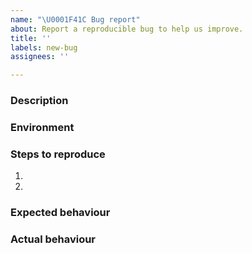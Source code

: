 ```yaml
---
name: "\U0001F41C Bug report"
about: Report a reproducible bug to help us improve.
title: ''
labels: new-bug
assignees: ''

---
```


### Description

<!-- Describe your issue here. -->

### Environment



<!--
* Use docker command to find node image version: docker images --format '{{.ID}}' 'taraxa/taraxa-node:latest' 
* Operating System details.
* CPU, memory, disk details. 
* In many cases log files are also useful to include. Since these files may be large, a Taraxa developer may request them later. These files may include public addresses that you're participating with. If that is a concern please be sure to scrub that data.
-->

### Steps to reproduce

1.
2.

### Expected behaviour

### Actual behaviour


